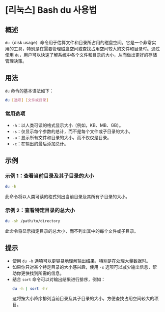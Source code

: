 # [리눅스] Bash du 사용법

## 概述
`du`（disk usage）命令用于估算文件和目录所占用的磁盘空间。它是一个非常实用的工具，特别是在需要管理磁盘空间或查找占用空间较大的文件和目录时。通过使用 `du`，用户可以快速了解系统中各个文件和目录的大小，从而做出更好的存储管理决策。

## 用法
`du` 命令的基本语法如下：
```bash
du [选项] [文件或目录]
```

### 常用选项
- `-h`：以人类可读的格式显示大小（例如，KB、MB、GB）。
- `-s`：仅显示每个参数的总计，而不是每个文件或子目录的大小。
- `-a`：显示所有文件和目录的大小，而不仅仅是目录。
- `-c`：在输出的最后添加总计。

## 示例
### 示例 1：查看当前目录及其子目录的大小
```bash
du -h
```
此命令将以人类可读的格式列出当前目录及其所有子目录的大小。

### 示例 2：查看特定目录的总大小
```bash
du -sh /path/to/directory
```
此命令将显示指定目录的总大小，而不列出其中的每个文件或子目录。

## 提示
- 使用 `du -h` 选项可以更容易地理解输出结果，特别是在处理大量数据时。
- 如果你只对某个特定目录的大小感兴趣，使用 `-s` 选项可以减少输出信息，帮助你更快找到所需的信息。
- 结合 `sort` 命令可以对输出结果进行排序，例如：
  ```bash
  du -h | sort -hr
  ```
  这将按大小降序排列当前目录及其子目录的大小，方便查找占用空间较大的项目。